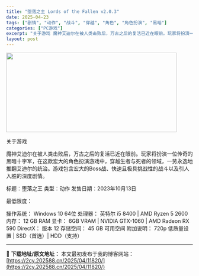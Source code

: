 ```yaml
---
title: "堕落之主 Lords of the Fallen v2.0.3"
date: 2025-04-23
tags: ["剧情", "动作", "战斗", "穿越", "角色", "角色扮演", "黑暗"]
categories: ["PC游戏"]
excerpt: "关于游戏 魔神艾迪尔在被人类击败后，万古之后的复活已近在眼前。玩家将扮演一位传奇的黑暗十字军，在这款宏大的角色扮演游戏中，穿越生者与死者的领域，一劳永逸地推翻艾迪尔的统治。游戏包含宏大的Boss战、快速且极具挑战性的战斗以及引人入胜的深度剧情。 标题：堕落之王 类型：动作 发售日期：2023年10月&hellip;"
layout: post
---
```


<img class="aligncenter size-full wp-image-11814" src="https://2cy.202588.cn/wp-content/uploads/2025/04/2025042309251025.webp" alt="" width="460" height="215" />

关于游戏

魔神艾迪尔在被人类击败后，万古之后的复活已近在眼前。玩家将扮演一位传奇的黑暗十字军，在这款宏大的角色扮演游戏中，穿越生者与死者的领域，一劳永逸地推翻艾迪尔的统治。游戏包含宏大的Boss战、快速且极具挑战性的战斗以及引人入胜的深度剧情。

标题：堕落之王
类型：动作
发售日期：2023年10月13日

最低限度：

操作系统： Windows 10 64位
处理器： 英特尔 i5 8400 | AMD Ryzen 5 2600
内存： 12 GB RAM
显卡： 6GB VRAM | NVIDIA GTX-1060 | AMD Radeon RX 590
DirectX： 版本 12
存储空间： 45 GB 可用空间
附加说明： 720p 低质量设置 | SSD（首选）| HDD（支持）

---
📖 **下载地址/原文地址：** 本文最初发布于我的博客网站：[https://2cy.202588.cn/2025/04/11820/](https://2cy.202588.cn/2025/04/11820/)
